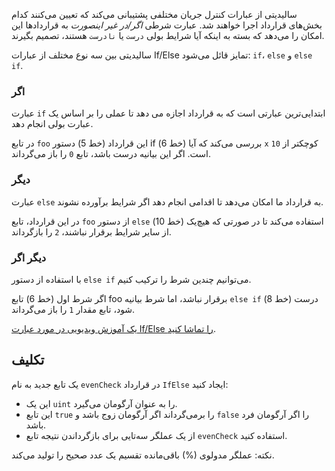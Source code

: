 سالیدیتی از عبارات کنترل جریان مختلفی پشتیبانی می‌کند که تعیین می‌کنند کدام بخش‌های قرارداد اجرا خواهند شد. عبارت شرطی _اگر/در غیر اینصورت_ به قراردادها این امکان را می‌دهد که بسته به اینکه آیا شرایط بولی `درست` یا `نادرست` هستند، تصمیم بگیرند.

سالیدیتی بین سه نوع مختلف از عبارات If/Else تمایز قائل می‌شود: `if`، `else` و `else if`.

### اگر

عبارت `if` ابتدایی‌ترین عبارتی است که به قرارداد اجازه می دهد تا عملی را بر اساس یک عبارت بولی انجام دهد.

در تابع `foo` این قرارداد (خط 5) دستور if (خط 6) بررسی می‌کند که آیا `x` کوچکتر از `10` است. اگر این بیانیه درست باشد، تابع `0` را باز می‌گرداند.

### دیگر

عبارت `else` به قرارداد ما امکان می‌دهد تا اقدامی انجام دهد اگر شرایط برآورده نشوند.

در این قرارداد، تابع `foo` از دستور `else` (خط 10) استفاده می‌کند تا در صورتی که هیچ‌یک از سایر شرایط برقرار نباشند، `2` را بازگرداند.

### دیگر اگر

با استفاده از دستور `else if` می‌توانیم چندین شرط را ترکیب کنیم.

اگر شرط اول (خط 6) تابع foo برقرار نباشد، اما شرط بیانیه `else if` (خط 8) درست شود، تابع مقدار `1` را باز می‌گرداند.

<a href="https://www.youtube.com/watch?v=Ld8bFWXLSfs" target="_blank">یک آموزش ویدیویی در مورد عبارت If/Else را تماشا کنید</a>.

## تکلیف

یک تابع جدید به نام `evenCheck` در قرارداد `IfElse` ایجاد کنید:

- این یک `uint` را به عنوان آرگومان می‌گیرد.
- این تابع `true` را برمی‌گرداند اگر آرگومان زوج باشد و `false` را اگر آرگومان فرد باشد.
- از یک عملگر سه‌تایی برای بازگرداندن نتیجه تابع `evenCheck` استفاده کنید.

نکته: عملگر مدولوی (%) باقی‌مانده تقسیم یک عدد صحیح را تولید می‌کند.